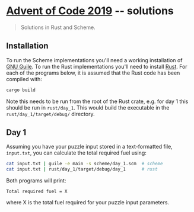 # [Advent of Code 2019](https://adventofcode.com/2019) -- solutions
> Solutions in Rust and Scheme.

## Installation

To run the Scheme implementations you'll need a working installation of [GNU Guile](https://www.gnu.org/software/guile/download/). To run the Rust implementations you'll need to install [Rust](https://www.rust-lang.org/tools/install). For each of the programs below, it is assumed that the Rust code has been compiled with:

```bash
cargo build 
```
Note this needs to be run from the root of the Rust crate, e.g. for day 1 this should be run in `rust/day_1`. This would build the executable in the `rust/day_1/target/debug/` directory.

## Day 1

Assuming you have your puzzle input stored in a text-formatted file, `input.txt`, you can calculate the total required fuel using:

```bash
cat input.txt | guile -e main -s scheme/day_1.scm  # scheme
cat input.txt | rust/day_1/target/debug/day_1      # rust
```

Both programs will print:
```
Total required fuel = X
```
where X is the total fuel required for your puzzle input parameters.
